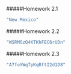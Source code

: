#####Homework 2.1

```javascript
"New Mexico"
```

#####Homework 2.2

```javascript
"WSRMOzQ4KTKhFEC6rUDn"
````

#####Homework 2.3

```javascript
"A7foYWqTpKqRftI2d1D8"
```
